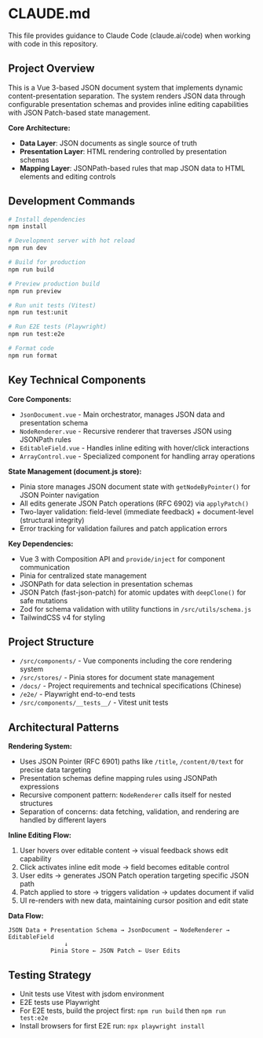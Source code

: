 # CLAUDE.md

This file provides guidance to Claude Code (claude.ai/code) when working with code in this repository.

## Project Overview

This is a Vue 3-based JSON document system that implements dynamic content-presentation separation. The system renders JSON data through configurable presentation schemas and provides inline editing capabilities with JSON Patch-based state management.

**Core Architecture:**
- **Data Layer**: JSON documents as single source of truth
- **Presentation Layer**: HTML rendering controlled by presentation schemas  
- **Mapping Layer**: JSONPath-based rules that map JSON data to HTML elements and editing controls

## Development Commands

```bash
# Install dependencies
npm install

# Development server with hot reload
npm run dev

# Build for production
npm run build

# Preview production build
npm run preview

# Run unit tests (Vitest)
npm run test:unit

# Run E2E tests (Playwright)
npm run test:e2e

# Format code
npm run format
```

## Key Technical Components

**Core Components:**
- `JsonDocument.vue` - Main orchestrator, manages JSON data and presentation schema
- `NodeRenderer.vue` - Recursive renderer that traverses JSON using JSONPath rules
- `EditableField.vue` - Handles inline editing with hover/click interactions
- `ArrayControl.vue` - Specialized component for handling array operations

**State Management (document.js store):**
- Pinia store manages JSON document state with `getNodeByPointer()` for JSON Pointer navigation
- All edits generate JSON Patch operations (RFC 6902) via `applyPatch()`
- Two-layer validation: field-level (immediate feedback) + document-level (structural integrity)
- Error tracking for validation failures and patch application errors

**Key Dependencies:**
- Vue 3 with Composition API and `provide/inject` for component communication
- Pinia for centralized state management
- JSONPath for data selection in presentation schemas
- JSON Patch (fast-json-patch) for atomic updates with `deepClone()` for safe mutations
- Zod for schema validation with utility functions in `/src/utils/schema.js`
- TailwindCSS v4 for styling

## Project Structure

- `/src/components/` - Vue components including the core rendering system
- `/src/stores/` - Pinia stores for document state management
- `/docs/` - Project requirements and technical specifications (Chinese)
- `/e2e/` - Playwright end-to-end tests
- `/src/components/__tests__/` - Vitest unit tests

## Architectural Patterns

**Rendering System:**
- Uses JSON Pointer (RFC 6901) paths like `/title`, `/content/0/text` for precise data targeting
- Presentation schemas define mapping rules using JSONPath expressions
- Recursive component pattern: `NodeRenderer` calls itself for nested structures
- Separation of concerns: data fetching, validation, and rendering are handled by different layers

**Inline Editing Flow:**
1. User hovers over editable content → visual feedback shows edit capability
2. Click activates inline edit mode → field becomes editable control
3. User edits → generates JSON Patch operation targeting specific JSON path
4. Patch applied to store → triggers validation → updates document if valid
5. UI re-renders with new data, maintaining cursor position and edit state

**Data Flow:**
```
JSON Data + Presentation Schema → JsonDocument → NodeRenderer → EditableField
                ↓
            Pinia Store ← JSON Patch ← User Edits
```

## Testing Strategy

- Unit tests use Vitest with jsdom environment
- E2E tests use Playwright
- For E2E tests, build the project first: `npm run build` then `npm run test:e2e`
- Install browsers for first E2E run: `npx playwright install`